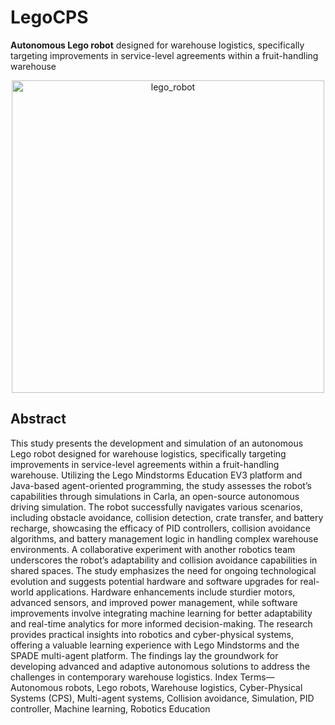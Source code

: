 # LegoCPS
**Autonomous Lego robot** designed for warehouse logistics, specifically targeting improvements in service-level agreements within a fruit-handling warehouse

<p align="center">
    <img width="500" alt="lego_robot" src="https://github.com/loweege/LegoCPS/assets/165174891/a5bd03bb-a4b2-4f0d-bd40-d6c05fade879">
</p>

## Abstract
This study presents the development and simulation of an autonomous Lego robot designed for warehouse logistics, specifically targeting improvements in service-level agreements within a fruit-handling warehouse. Utilizing the Lego Mindstorms Education EV3 platform and Java-based agent-oriented programming, the study assesses the robot’s capabilities through simulations in Carla, an open-source autonomous driving simulation. The robot successfully navigates various scenarios, including obstacle avoidance, collision detection, crate transfer, and battery recharge, showcasing the efficacy of PID controllers, collision avoidance algorithms, and battery management logic in handling complex warehouse environments. A collaborative experiment with another robotics team underscores the robot’s adaptability and collision avoidance capabilities in shared spaces. The study emphasizes the need for ongoing technological evolution and suggests potential hardware and software upgrades for real-world applications. Hardware enhancements include sturdier motors, advanced sensors, and improved power management, while software improvements involve integrating machine learning for better adaptability and real-time analytics for more informed decision-making. The research provides practical insights into robotics and cyber-physical systems, offering a valuable learning experience with Lego Mindstorms and the SPADE multi-agent platform. The findings lay the groundwork for developing advanced and adaptive autonomous solutions to address the challenges in contemporary warehouse logistics.
Index Terms—Autonomous robots, Lego robots, Warehouse logistics, Cyber-Physical Systems (CPS), Multi-agent systems, Collision avoidance, Simulation, PID controller, Machine learning, Robotics Education
